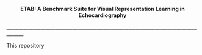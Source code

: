 <p align="center">
    <b>ETAB: A Benchmark Suite for Visual Representation Learning in Echocardiography</b>
</p>
_____________________________________________________________________________________

This repository 



